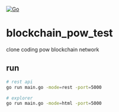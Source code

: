 [![Go](https://github.com/tetgo/powtest/actions/workflows/go.yml/badge.svg)](https://github.com/tetgo/powtest/actions/workflows/go.yml)

# blockchain_pow_test

clone coding pow blockchain network


## run
```bash
# rest api
go run main.go -mode=rest -port=5000

# explorer 
go run main.go -mode=html -port=5000
```
